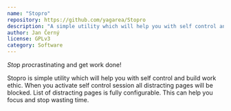 ```yaml
---
name: "Stopro"
repository: https://github.com/yagarea/Stopro
description: "A simple utility which will help you with self control and build work ethic."
author: Jan Černý
license: GPLv3
category: Software
---
```


*Sto*p *pro*crastinating and get work done!

Stopro is simple utility which will help you with self control and build work ethic.
When you activate self control session all distracting pages will be blocked.
List of distracting pages is fully configurable.
This can help you focus and stop wasting time.

